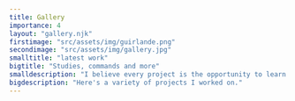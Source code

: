 ```yaml
---
title: Gallery
importance: 4
layout: "gallery.njk"
firstimage: "src/assets/img/guirlande.png"
secondimage: "src/assets/img/gallery.jpg"
smalltitle: "latest work"
bigtitle: "Studies, commands and more"
smalldescription: "I believe every project is the opportunity to learn and make the experience of a lot of new things."
bigdescription: "Here's a variety of projects I worked on."
---
```

